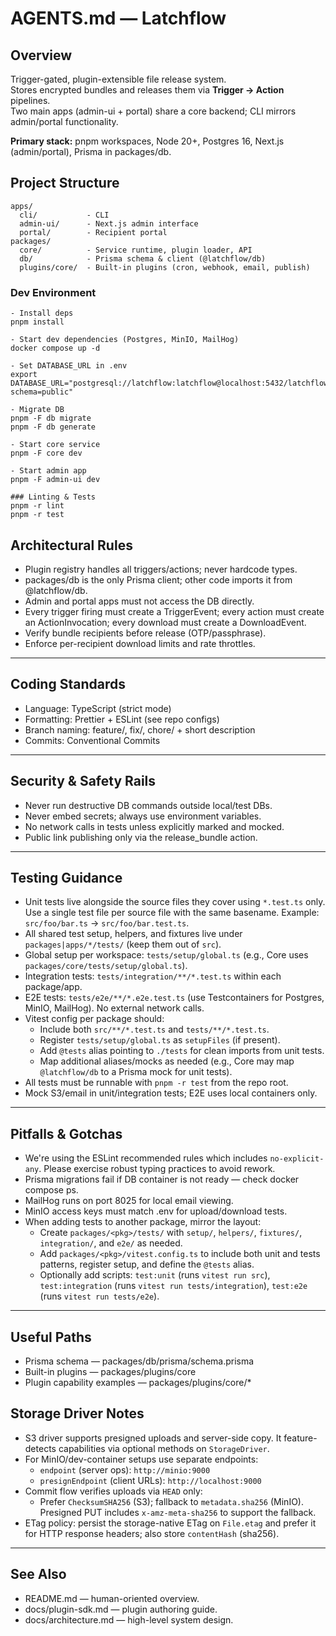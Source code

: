# AGENTS.md — Latchflow

## Overview
Trigger-gated, plugin-extensible file release system.  
Stores encrypted bundles and releases them via **Trigger → Action** pipelines.  
Two main apps (admin-ui + portal) share a core backend; CLI mirrors admin/portal functionality.

**Primary stack:** pnpm workspaces, Node 20+, Postgres 16, Next.js (admin/portal), Prisma in packages/db.

## Project Structure
```
apps/
  cli/           - CLI
  admin-ui/      - Next.js admin interface
  portal/        - Recipient portal
packages/
  core/          - Service runtime, plugin loader, API
  db/            - Prisma schema & client (@latchflow/db)
  plugins/core/  - Built-in plugins (cron, webhook, email, publish)
```

### Dev Environment
```
- Install deps
pnpm install

- Start dev dependencies (Postgres, MinIO, MailHog)
docker compose up -d

- Set DATABASE_URL in .env
export DATABASE_URL="postgresql://latchflow:latchflow@localhost:5432/latchflow?schema=public"

- Migrate DB
pnpm -F db migrate
pnpm -F db generate

- Start core service
pnpm -F core dev

- Start admin app
pnpm -F admin-ui dev

### Linting & Tests
pnpm -r lint
pnpm -r test
```

## Architectural Rules

- Plugin registry handles all triggers/actions; never hardcode types.
- packages/db is the only Prisma client; other code imports it from @latchflow/db.
- Admin and portal apps must not access the DB directly.
- Every trigger firing must create a TriggerEvent; every action must create an ActionInvocation; every download must create a DownloadEvent.
- Verify bundle recipients before release (OTP/passphrase).
- Enforce per-recipient download limits and rate throttles.

---

## Coding Standards

- Language: TypeScript (strict mode)
- Formatting: Prettier + ESLint (see repo configs)
- Branch naming: feature/, fix/, chore/ + short description
- Commits: Conventional Commits

---

## Security & Safety Rails

- Never run destructive DB commands outside local/test DBs.
- Never embed secrets; always use environment variables.
- No network calls in tests unless explicitly marked and mocked.
- Public link publishing only via the release_bundle action.

---

## Testing Guidance

- Unit tests live alongside the source files they cover using `*.test.ts` only. Use a single test file per source file with the same basename. Example: `src/foo/bar.ts` → `src/foo/bar.test.ts`.
- All shared test setup, helpers, and fixtures live under `packages|apps/*/tests/` (keep them out of `src`).
- Global setup per workspace: `tests/setup/global.ts` (e.g., Core uses `packages/core/tests/setup/global.ts`).
- Integration tests: `tests/integration/**/*.test.ts` within each package/app.
- E2E tests: `tests/e2e/**/*.e2e.test.ts` (use Testcontainers for Postgres, MinIO, MailHog). No external network calls.
- Vitest config per package should:
  - Include both `src/**/*.test.ts` and `tests/**/*.test.ts`.
  - Register `tests/setup/global.ts` as `setupFiles` (if present).
  - Add `@tests` alias pointing to `./tests` for clean imports from unit tests.
  - Map additional aliases/mocks as needed (e.g., Core may map `@latchflow/db` to a Prisma mock for unit tests).
- All tests must be runnable with `pnpm -r test` from the repo root.
- Mock S3/email in unit/integration tests; E2E uses local containers only.

---

## Pitfalls & Gotchas

- We're using the ESLint recommended rules which includes `no-explicit-any`. Please exercise robust typing practices to avoid rework.
- Prisma migrations fail if DB container is not ready — check docker compose ps.
- MailHog runs on port 8025 for local email viewing.
- MinIO access keys must match .env for upload/download tests.
- When adding tests to another package, mirror the layout:
  - Create `packages/<pkg>/tests/` with `setup/`, `helpers/`, `fixtures/`, `integration/`, and `e2e/` as needed.
  - Add `packages/<pkg>/vitest.config.ts` to include both unit and tests patterns, register setup, and define the `@tests` alias.
  - Optionally add scripts: `test:unit` (runs `vitest run src`), `test:integration` (runs `vitest run tests/integration`), `test:e2e` (runs `vitest run tests/e2e`).

---

## Useful Paths

- Prisma schema — packages/db/prisma/schema.prisma
- Built-in plugins — packages/plugins/core
- Plugin capability examples — packages/plugins/core/*

## Storage Driver Notes

- S3 driver supports presigned uploads and server-side copy. It feature-detects capabilities via optional methods on `StorageDriver`.
- For MinIO/dev-container setups use separate endpoints:
  - `endpoint` (server ops): `http://minio:9000`
  - `presignEndpoint` (client URLs): `http://localhost:9000`
- Commit flow verifies uploads via `HEAD` only:
  - Prefer `ChecksumSHA256` (S3); fallback to `metadata.sha256` (MinIO). Presigned PUT includes `x-amz-meta-sha256` to support the fallback.
- ETag policy: persist the storage-native ETag on `File.etag` and prefer it for HTTP response headers; also store `contentHash` (sha256).

---

## See Also

- README.md — human-oriented overview.
- docs/plugin-sdk.md — plugin authoring guide.
- docs/architecture.md — high-level system design.
